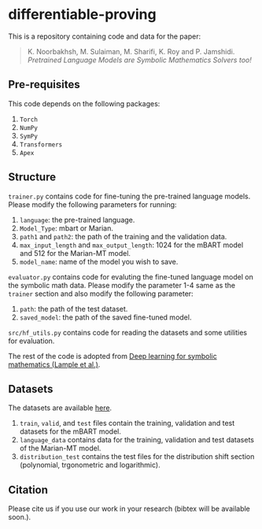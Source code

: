 # differentiable-proving

This is a repository containing code and data for the paper: 

> K. Noorbakhsh, M. Sulaiman, M. Sharifi, K. Roy and P. Jamshidi. _Pretrained Language Models are Symbolic Mathematics Solvers too!_
## Pre-requisites

This code depends on the following packages:

 1. `Torch`
 2. `NumPy`
 3. `SymPy`
 4. `Transformers`
 5. `Apex`

## Structure

`trainer.py` contains code for fine-tuning the pre-trained language models. Please modify the following parameters for running:

1. `language`: the pre-trained language.
2. `Model_Type`: mbart or Marian.
3. `path1` and `path2`: the path of the training and the validation data.
4. `max_input_length` and `max_output_length`: 1024 for the mBART model and 512 for the Marian-MT model.
5. `model_name`: name of the model you wish to save. 

`evaluator.py` contains code for evaluting the fine-tuned language model on the symbolic math data. Please modify the parameter 1-4 same as the `trainer` section and also modify the following parameter:

1. `path`: the path of the test dataset.
2. `saved_model`: the path of the saved fine-tuned model.

`src/hf_utils.py` contains code for reading the datasets and some utilities for evaluation. 

The rest of the code is adopted from [Deep learning for symbolic mathematics (Lample et al.)](https://github.com/facebookresearch/SymbolicMathematics).
## Datasets

The datasets are available [here](https://zenodo.org/record/5546440). 

1. `train`, `valid`, and `test` files contain the training, validation and test datasets for the mBART model.
2. `language_data` contains data for the training, validation and test datasets of the Marian-MT model.
3. `distribution_test` contains the test files for the distribution shift section (polynomial, trgonometric and logarithmic).

## Citation
Please cite us if you use our work in your research (bibtex will be available soon.).

